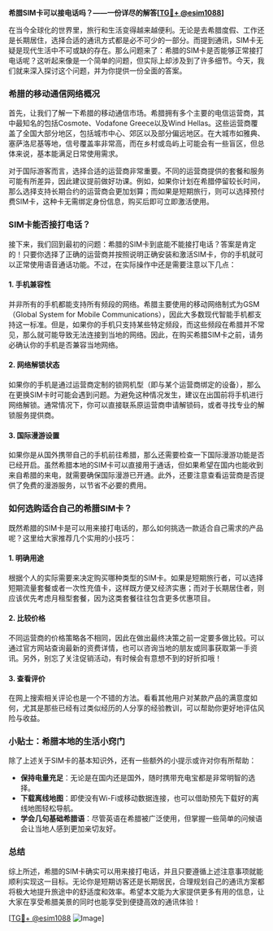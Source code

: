 **希腊SIM卡可以接电话吗？——一份详尽的解答[[TG💪+ @esim1088](https://t.me/s/esim1088)]**

在当今全球化的世界里，旅行和生活变得越来越便利。无论是去希腊度假、工作还是长期居住，选择合适的通讯方式都是必不可少的一部分。而提到通讯，SIM卡无疑是现代生活中不可或缺的存在。那么问题来了：希腊的SIM卡是否能够正常接打电话呢？这听起来像是一个简单的问题，但实际上却涉及到了许多细节。今天，我们就来深入探讨这个问题，并为你提供一份全面的答案。

### 希腊的移动通信网络概况

首先，让我们了解一下希腊的移动通信市场。希腊拥有多个主要的电信运营商，其中最知名的包括Cosmote、Vodafone Greece以及Wind Hellas。这些运营商覆盖了全国大部分地区，包括城市中心、郊区以及部分偏远地区。在大城市如雅典、塞萨洛尼基等地，信号覆盖率非常高，而在乡村或岛屿上可能会有一些盲区，但总体来说，基本能满足日常使用需求。

对于国际游客而言，选择合适的运营商非常重要。不同的运营商提供的套餐和服务可能有所差异，因此建议提前做好功课。例如，如果你计划在希腊停留较长时间，那么选择支持长期合约的运营商会更加划算；而如果是短期旅行，则可以选择预付费SIM卡，这种卡无需绑定身份信息，购买后即可立即激活使用。

### SIM卡能否接打电话？

接下来，我们回到最初的问题：希腊的SIM卡到底能不能接打电话？答案是肯定的！只要你选择了正确的运营商并按照说明正确安装和激活SIM卡，你的手机就可以正常使用语音通话功能。不过，在实际操作中还是需要注意以下几点：

#### 1. 手机兼容性
并非所有的手机都能支持所有频段的网络。希腊主要使用的移动网络制式为GSM（Global System for Mobile Communications），因此大多数现代智能手机都支持这一标准。但是，如果你的手机只支持某些特定频段，而这些频段在希腊并不常见，那么就可能导致无法连接到当地的网络。因此，在购买希腊SIM卡之前，请务必确认你的手机是否兼容当地网络。

#### 2. 网络解锁状态
如果你的手机是通过运营商定制的锁网机型（即与某个运营商绑定的设备），那么在更换SIM卡时可能会遇到问题。为避免这种情况发生，建议在出国前将手机进行网络解锁。通常情况下，你可以直接联系原运营商申请解锁码，或者寻找专业的解锁服务提供商。

#### 3. 国际漫游设置
如果你是从国外携带自己的手机前往希腊，那么还需要检查一下国际漫游功能是否已经开启。虽然希腊本地的SIM卡可以直接用于通话，但如果希望在国内也能收到来自希腊的来电，就需要确保国际漫游已开通。此外，还要注意查看运营商是否提供了免费的漫游服务，以节省不必要的费用。

### 如何选购适合自己的希腊SIM卡？

既然希腊的SIM卡是可以用来接打电话的，那么如何挑选一款适合自己需求的产品呢？这里给大家推荐几个实用的小技巧：

#### 1. 明确用途
根据个人的实际需要来决定购买哪种类型的SIM卡。如果是短期旅行者，可以选择短期流量套餐或者一次性充值卡，这样既方便又经济实惠；而对于长期居住者，则应该优先考虑月租型套餐，因为这类套餐往往包含更多优惠项目。

#### 2. 比较价格
不同运营商的价格策略各不相同，因此在做出最终决策之前一定要多做比较。可以通过官方网站查询最新的资费详情，也可以咨询当地的朋友或同事获取第一手资讯。另外，别忘了关注促销活动，有时候会有意想不到的好折扣哦！

#### 3. 查看评价
在网上搜索相关评论也是一个不错的方法。看看其他用户对某款产品的满意度如何，尤其是那些已经有过类似经历的人分享的经验教训，可以帮助你更好地评估风险与收益。

### 小贴士：希腊本地的生活小窍门

除了上述关于SIM卡的基本知识外，还有一些额外的小提示或许对你有所帮助：

- **保持电量充足**：无论是在国内还是国外，随时携带充电宝都是非常明智的选择。
- **下载离线地图**：即使没有Wi-Fi或移动数据连接，也可以借助预先下载好的离线地图轻松导航。
- **学会几句基础希腊语**：尽管英语在希腊被广泛使用，但掌握一些简单的问候语会让当地人感到更加亲切友好。

### 总结

综上所述，希腊的SIM卡确实可以用来接打电话，并且只要遵循上述注意事项就能顺利实现这一目标。无论你是短期访客还是长期居民，合理规划自己的通讯方案都将极大地提升旅途中的舒适度和效率。希望本文能为大家提供更多有用的信息，让大家在享受希腊美景的同时也能享受到便捷高效的通讯体验！

[[TG💪+ @esim1088](https://t.me/s/esim1088) ![Image](https://i.postimg.cc/4NQfJmqS/Snipaste-2025-05-13-00-14-12.png)]